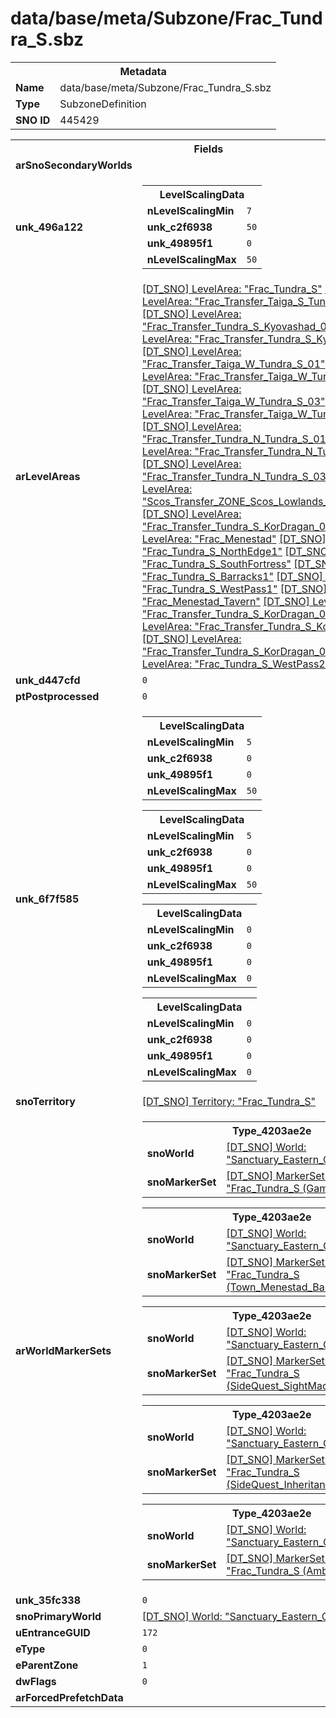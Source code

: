 <h1>data/base/meta/Subzone/Frac_Tundra_S.sbz</h1><table><tr><th colspan="100%">Metadata</th></tr><tr><td><b>Name</b></td><td>data/base/meta/Subzone/Frac_Tundra_S.sbz</td></tr><tr><td><b>Type</b></td><td>SubzoneDefinition</td></tr><tr><td><b>SNO ID</b></td><td>445429</td></tr></table>

<table><tr><th colspan="100%">Fields</th></tr><tr><td><b>arSnoSecondaryWorlds</b></td><td></td></tr><tr><td><b>unk_496a122</b></td><td><table><tr><th colspan="100%">LevelScalingData</th></tr><tr><td><b>nLevelScalingMin</b></td><td><code>7</code></td></tr><tr><td><b>unk_c2f6938</b></td><td><code>50</code></td></tr><tr><td><b>unk_49895f1</b></td><td><code>0</code></td></tr><tr><td><b>nLevelScalingMax</b></td><td><code>50</code></td></tr></table>

</td></tr><tr><td><b>arLevelAreas</b></td><td><a href="..\LevelArea\Frac_Tundra_S.lvl.md">[DT_SNO] LevelArea: "Frac_Tundra_S"</a>
<a href="..\LevelArea\Frac_Transfer_Taiga_S_Tundra_S.lvl.md">[DT_SNO] LevelArea: "Frac_Transfer_Taiga_S_Tundra_S"</a>
<a href="..\LevelArea\Frac_Transfer_Tundra_S_Kyovashad_01.lvl.md">[DT_SNO] LevelArea: "Frac_Transfer_Tundra_S_Kyovashad_01"</a>
<a href="..\LevelArea\Frac_Transfer_Tundra_S_Kyovashad_02.lvl.md">[DT_SNO] LevelArea: "Frac_Transfer_Tundra_S_Kyovashad_02"</a>
<a href="..\LevelArea\Frac_Transfer_Taiga_W_Tundra_S_01.lvl.md">[DT_SNO] LevelArea: "Frac_Transfer_Taiga_W_Tundra_S_01"</a>
<a href="..\LevelArea\Frac_Transfer_Taiga_W_Tundra_S_02.lvl.md">[DT_SNO] LevelArea: "Frac_Transfer_Taiga_W_Tundra_S_02"</a>
<a href="..\LevelArea\Frac_Transfer_Taiga_W_Tundra_S_03.lvl.md">[DT_SNO] LevelArea: "Frac_Transfer_Taiga_W_Tundra_S_03"</a>
<a href="..\LevelArea\Frac_Transfer_Taiga_W_Tundra_S_04.lvl.md">[DT_SNO] LevelArea: "Frac_Transfer_Taiga_W_Tundra_S_04"</a>
<a href="..\LevelArea\Frac_Transfer_Tundra_N_Tundra_S_01.lvl.md">[DT_SNO] LevelArea: "Frac_Transfer_Tundra_N_Tundra_S_01"</a>
<a href="..\LevelArea\Frac_Transfer_Tundra_N_Tundra_S_02.lvl.md">[DT_SNO] LevelArea: "Frac_Transfer_Tundra_N_Tundra_S_02"</a>
<a href="..\LevelArea\Frac_Transfer_Tundra_N_Tundra_S_03.lvl.md">[DT_SNO] LevelArea: "Frac_Transfer_Tundra_N_Tundra_S_03"</a>
<a href="..\LevelArea\Scos_Transfer_ZONE_Scos_Lowlands_Frac_Tundra_S.lvl.md">[DT_SNO] LevelArea: "Scos_Transfer_ZONE_Scos_Lowlands_Frac_Tundra_S"</a>
<a href="..\LevelArea\Frac_Transfer_Tundra_S_KorDragan_03.lvl.md">[DT_SNO] LevelArea: "Frac_Transfer_Tundra_S_KorDragan_03"</a>
<a href="..\LevelArea\Frac_Menestad.lvl.md">[DT_SNO] LevelArea: "Frac_Menestad"</a>
<a href="..\LevelArea\Frac_Tundra_S_NorthEdge1.lvl.md">[DT_SNO] LevelArea: "Frac_Tundra_S_NorthEdge1"</a>
<a href="..\LevelArea\Frac_Tundra_S_SouthFortress.lvl.md">[DT_SNO] LevelArea: "Frac_Tundra_S_SouthFortress"</a>
<a href="..\LevelArea\Frac_Tundra_S_Barracks1.lvl.md">[DT_SNO] LevelArea: "Frac_Tundra_S_Barracks1"</a>
<a href="..\LevelArea\Frac_Tundra_S_WestPass1.lvl.md">[DT_SNO] LevelArea: "Frac_Tundra_S_WestPass1"</a>
<a href="..\LevelArea\Frac_Menestad_Tavern.lvl.md">[DT_SNO] LevelArea: "Frac_Menestad_Tavern"</a>
<a href="..\LevelArea\Frac_Transfer_Tundra_S_KorDragan_01.lvl.md">[DT_SNO] LevelArea: "Frac_Transfer_Tundra_S_KorDragan_01"</a>
<a href="..\LevelArea\Frac_Transfer_Tundra_S_KorDragan_02.lvl.md">[DT_SNO] LevelArea: "Frac_Transfer_Tundra_S_KorDragan_02"</a>
<a href="..\LevelArea\Frac_Transfer_Tundra_S_KorDragan_04.lvl.md">[DT_SNO] LevelArea: "Frac_Transfer_Tundra_S_KorDragan_04"</a>
<a href="..\LevelArea\Frac_Tundra_S_WestPass2.lvl.md">[DT_SNO] LevelArea: "Frac_Tundra_S_WestPass2"</a>
</td></tr><tr><td><b>unk_d447cfd</b></td><td><code>0</code></td></tr><tr><td><b>ptPostprocessed</b></td><td><code>0</code></td></tr><tr><td><b>unk_6f7f585</b></td><td><table><tr><th colspan="100%">LevelScalingData</th></tr><tr><td><b>nLevelScalingMin</b></td><td><code>5</code></td></tr><tr><td><b>unk_c2f6938</b></td><td><code>0</code></td></tr><tr><td><b>unk_49895f1</b></td><td><code>0</code></td></tr><tr><td><b>nLevelScalingMax</b></td><td><code>50</code></td></tr></table>


<table><tr><th colspan="100%">LevelScalingData</th></tr><tr><td><b>nLevelScalingMin</b></td><td><code>5</code></td></tr><tr><td><b>unk_c2f6938</b></td><td><code>0</code></td></tr><tr><td><b>unk_49895f1</b></td><td><code>0</code></td></tr><tr><td><b>nLevelScalingMax</b></td><td><code>50</code></td></tr></table>


<table><tr><th colspan="100%">LevelScalingData</th></tr><tr><td><b>nLevelScalingMin</b></td><td><code>0</code></td></tr><tr><td><b>unk_c2f6938</b></td><td><code>0</code></td></tr><tr><td><b>unk_49895f1</b></td><td><code>0</code></td></tr><tr><td><b>nLevelScalingMax</b></td><td><code>0</code></td></tr></table>


<table><tr><th colspan="100%">LevelScalingData</th></tr><tr><td><b>nLevelScalingMin</b></td><td><code>0</code></td></tr><tr><td><b>unk_c2f6938</b></td><td><code>0</code></td></tr><tr><td><b>unk_49895f1</b></td><td><code>0</code></td></tr><tr><td><b>nLevelScalingMax</b></td><td><code>0</code></td></tr></table>


</td></tr><tr><td><b>snoTerritory</b></td><td><a href="..\Territory\Frac_Tundra_S.ter.md">[DT_SNO] Territory: "Frac_Tundra_S"</a></td></tr><tr><td><b>arWorldMarkerSets</b></td><td><table><tr><th colspan="100%">Type_4203ae2e</th></tr><tr><td><b>snoWorld</b></td><td><a href="..\World\Sanctuary_Eastern_Continent.wrl.md">[DT_SNO] World: "Sanctuary_Eastern_Continent"</a></td></tr><tr><td><b>snoMarkerSet</b></td><td><a href="..\MarkerSet\Frac_Tundra_S (Game).mrk.md">[DT_SNO] MarkerSet: "Frac_Tundra_S (Game)"</a></td></tr></table>


<table><tr><th colspan="100%">Type_4203ae2e</th></tr><tr><td><b>snoWorld</b></td><td><a href="..\World\Sanctuary_Eastern_Continent.wrl.md">[DT_SNO] World: "Sanctuary_Eastern_Continent"</a></td></tr><tr><td><b>snoMarkerSet</b></td><td><a href="..\MarkerSet\Frac_Tundra_S (Town_Menestad_Base).mrk.md">[DT_SNO] MarkerSet: "Frac_Tundra_S (Town_Menestad_Base)"</a></td></tr></table>


<table><tr><th colspan="100%">Type_4203ae2e</th></tr><tr><td><b>snoWorld</b></td><td><a href="..\World\Sanctuary_Eastern_Continent.wrl.md">[DT_SNO] World: "Sanctuary_Eastern_Continent"</a></td></tr><tr><td><b>snoMarkerSet</b></td><td><a href="..\MarkerSet\Frac_Tundra_S (SideQuest_SightMad).mrk.md">[DT_SNO] MarkerSet: "Frac_Tundra_S (SideQuest_SightMad)"</a></td></tr></table>


<table><tr><th colspan="100%">Type_4203ae2e</th></tr><tr><td><b>snoWorld</b></td><td><a href="..\World\Sanctuary_Eastern_Continent.wrl.md">[DT_SNO] World: "Sanctuary_Eastern_Continent"</a></td></tr><tr><td><b>snoMarkerSet</b></td><td><a href="..\MarkerSet\Frac_Tundra_S (SideQuest_Inheritance).mrk.md">[DT_SNO] MarkerSet: "Frac_Tundra_S (SideQuest_Inheritance)"</a></td></tr></table>


<table><tr><th colspan="100%">Type_4203ae2e</th></tr><tr><td><b>snoWorld</b></td><td><a href="..\World\Sanctuary_Eastern_Continent.wrl.md">[DT_SNO] World: "Sanctuary_Eastern_Continent"</a></td></tr><tr><td><b>snoMarkerSet</b></td><td><a href="..\MarkerSet\Frac_Tundra_S (Ambient Critters).mrk.md">[DT_SNO] MarkerSet: "Frac_Tundra_S (Ambient Critters)"</a></td></tr></table>


</td></tr><tr><td><b>unk_35fc338</b></td><td><code>0</code></td></tr><tr><td><b>snoPrimaryWorld</b></td><td><a href="..\World\Sanctuary_Eastern_Continent.wrl.md">[DT_SNO] World: "Sanctuary_Eastern_Continent"</a></td></tr><tr><td><b>uEntranceGUID</b></td><td><code>172</code></td></tr><tr><td><b>eType</b></td><td><code>0</code></td></tr><tr><td><b>eParentZone</b></td><td><code>1</code></td></tr><tr><td><b>dwFlags</b></td><td><code>0</code></td></tr><tr><td><b>arForcedPrefetchData</b></td><td></td></tr></table>


